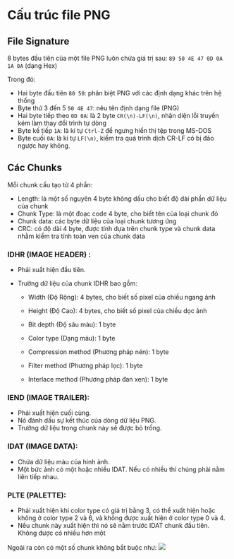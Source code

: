 # Cấu trúc file PNG

## File Signature

8 bytes đầu tiên của một file PNG luôn chứa giá trị sau: `89 50 4E 47 0D 0A 1A 0A` (dạng Hex)

Trong đó:

- Hai byte đấu tiên `80 50`: phân biệt PNG với các định dạng khác trên hệ thống
- Byte thứ 3 đến 5 `50 4E 47`: nêu tên định dạng file (PNG)
- Hai byte tiếp theo `0D 0A`: là 2 byte `CR(\n)-LF(\n)`, nhận diện lỗi truyền kém làm thay đổi trình tự dòng
- Byte kế tiếp `1A`: là kí tự `Ctrl-Z` để ngưng hiển thị tệp trong MS-DOS
- Byte cuối `0A`: là kí tự `LF(\n)`, kiểm tra quá trình dịch CR-LF có bị đảo ngược hay không.

## Các Chunks

Mỗi chunk cấu tạo từ 4 phần: 

 - Length: là một số nguyên 4 byte không dấu cho biết độ dài phần dữ liệu của chunk
 - Chunk Type: là một đoạc code 4 byte, cho biết tên của loại chunk đó
 - Chunk data: các byte dữ liệu của loại chunk tương ứng
 - CRC: có độ dài 4 byte, được tính dựa trên chunk type và chunk data nhằm kiểm tra tính toàn ven của chunk data

 

### IDHR (IMAGE HEADER) :

- Phải xuất hiện đầu tiên. 
- Trường dữ liệu của chunk IDHR bao gồm: 

  - Width (Độ Rộng): 4 bytes, cho biết số pixel của chiều ngang ảnh

  - Height (Độ Cao): 4 bytes, cho biết số pixel của chiều dọc ảnh

  - Bit depth (Độ sâu màu): 1 byte

  - Color type (Dạng màu): 1 byte

  - Compression method (Phương pháp nén): 1 byte

  - Filter method (Phương pháp lọc): 1 byte

  - Interlace method (Phương pháp đan xen): 1 byte

### IEND (IMAGE TRAILER):  
-  Phải xuất hiện cuối cùng.
-  Nó đánh dấu sự kết thúc của dòng dữ liệu PNG. 
-  Trường dữ liệu trong chunk này sẽ được bỏ trống.

### IDAT (IMAGE DATA): 
- Chứa dữ liệu màu của hình ảnh. 
- Một bức ảnh có một hoặc nhiều IDAT. Nếu có nhiều thì chúng phải nằm liên tiếp nhau.

### PLTE (PALETTE):  

- Phải xuất hiện khi color type có giá trị bằng 3, có thể xuất hiện hoặc không ở color type 2 và 6, và không được xuất hiện ở color type 0 và 4.
- Nếu chunk này xuất hiện thì nó sẽ nằm trước IDAT chunk đầu tiên. Không được có nhiều hơn một 


Ngoải ra còn có một số chunk không bắt buộc như: 
![](https://user-images.githubusercontent.com/93728466/219398088-5acc7770-9dd7-413c-8c6d-e36aca5ed475.png)
